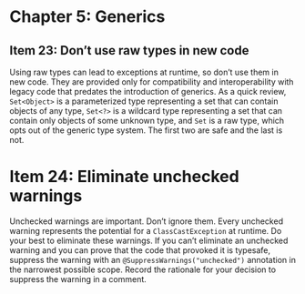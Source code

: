 # Chapter 5: Generics

## Item 23: Don’t use raw types in new code

Using raw types can lead to exceptions at runtime, so don’t use them in new code. They are provided only for compatibility and interoperability with legacy code that predates the introduction of generics. As a quick review, `Set<Object>` is a parameterized type representing a set that can contain objects of any type, `Set<?>` is a wildcard type representing a set that can contain only objects of some unknown type, and `Set` is a raw type, which opts out of the generic type system. The first two are safe and the last is not.

# Item 24: Eliminate unchecked warnings

Unchecked warnings are important. Don’t ignore them. Every unchecked warning represents the potential for a `ClassCastException` at runtime. Do your best to eliminate these warnings. If you can’t eliminate an unchecked warning and you can prove that the code that provoked it is typesafe, suppress the warning with an `@SuppressWarnings("unchecked")` annotation in the narrowest possible scope. Record the rationale for your decision to suppress the warning in a comment.
